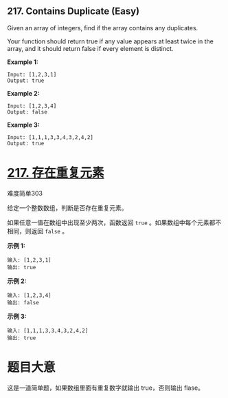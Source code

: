 ## 217. Contains Duplicate (Easy)

Given an array of integers, find if the array contains any duplicates.

Your function should return true if any value appears at least twice in the array, and it should return false if every element is distinct.

**Example 1:**

```
Input: [1,2,3,1]
Output: true
```

**Example 2:**

```
Input: [1,2,3,4]
Output: false
```

**Example 3:**

```
Input: [1,1,1,3,3,4,3,2,4,2]
Output: true
```



# [217. 存在重复元素](https://leetcode-cn.com/problems/contains-duplicate/)

难度简单303

给定一个整数数组，判断是否存在重复元素。

如果任意一值在数组中出现至少两次，函数返回 `true` 。如果数组中每个元素都不相同，则返回 `false` 。

 

**示例 1:**

```
输入: [1,2,3,1]
输出: true
```

**示例 2:**

```
输入: [1,2,3,4]
输出: false
```

**示例 3:**

```
输入: [1,1,1,3,3,4,3,2,4,2]
输出: true
```



# 题目大意

这是⼀道简单题，如果数组⾥⾯有重复数字就输出 true，否则输出 flase。  